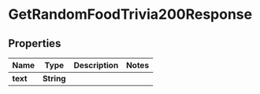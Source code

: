 

# GetRandomFoodTrivia200Response

## Properties

Name | Type | Description | Notes
------------ | ------------- | ------------- | -------------
**text** | **String** |  | 




